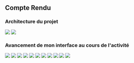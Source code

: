 <h2>Compte Rendu </h2>
<h3>Architecture du projet</h3>
<img src="captures/c1.png">
<img src="captures/c2.png">
<h3>Avancement de mon interface au cours de l'activité</h3>
<img src="captures/c3.png">
<img src="captures/c4.png">
<img src="captures/c5.png">
<img src="captures/C6.png">
<img src="captures/c7.png">
<img src="captures/c8.png">
<img src="captures/c9.png">
<img src="captures/c10.png">
<img src="captures/c11.png">
<img src="captures/c12.png">
<img src="captures/c13.png">

